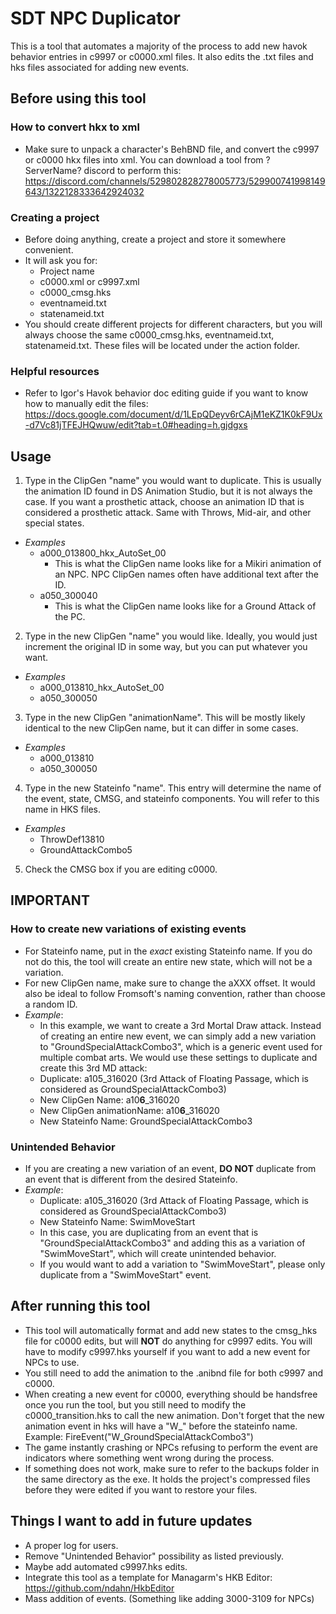 # SDT NPC Duplicator
This is a tool that automates a majority of the process to add new havok behavior entries in c9997 or c0000.xml files. It also edits the .txt files and hks files associated for adding new events.

## Before using this tool
### How to convert hkx to xml
- Make sure to unpack a character's BehBND file, and convert the c9997 or c0000 hkx files into xml. You can download a tool from ?ServerName? discord to perform this: https://discord.com/channels/529802828278005773/529900741998149643/1322128333642924032
### Creating a project
- Before doing anything, create a project and store it somewhere convenient. 
- It will ask you for:
  - Project name
  - c0000.xml or c9997.xml
  - c0000_cmsg.hks
  - eventnameid.txt
  - statenameid.txt
- You should create different projects for different characters, but you will always choose the same c0000_cmsg.hks, eventnameid.txt, statenameid.txt. These files will be located under the action folder.
### Helpful resources
- Refer to Igor's Havok behavior doc editing guide if you want to know how to manually edit the files: https://docs.google.com/document/d/1LEpQDeyv6rCAjM1eKZ1K0kF9Ux-d7Vc81jTFEJHQwuw/edit?tab=t.0#heading=h.gjdgxs

## Usage
1. Type in the ClipGen "name" you would want to duplicate. This is usually the animation ID found in DS Animation Studio, but it is not always the case. If you want a prosthetic attack, choose an animation ID that is considered a prosthetic attack. Same with Throws, Mid-air, and other special states. 
- *Examples*
  - a000_013800_hkx_AutoSet_00
    - This is what the ClipGen name looks like for a Mikiri animation of an NPC. NPC ClipGen names often have additional text after the ID.
  - a050_300040
    - This is what the ClipGen name looks like for a Ground Attack of the PC. 
2. Type in the new ClipGen "name" you would like. Ideally, you would just increment the original ID in some way, but you can put whatever you want. 
- *Examples*
  - a000_013810_hkx_AutoSet_00
  - a050_300050
3. Type in the new ClipGen "animationName". This will be mostly likely identical to the new ClipGen name, but it can differ in some cases.
- *Examples*
  - a000_013810
  - a050_300050
4. Type in the new Stateinfo "name". This entry will determine the name of the event, state, CMSG, and stateinfo components. You will refer to this name in HKS files.
- *Examples*
  - ThrowDef13810
  - GroundAttackCombo5
5. Check the CMSG box if you are editing c0000.

## IMPORTANT 
### How to create new variations of existing events
- For Stateinfo name, put in the *exact* existing Stateinfo name. If you do not do this, the tool will create an entire new state, which will not be a variation.
- For new ClipGen name, make sure to change the aXXX offset. It would also be ideal to follow Fromsoft's naming convention, rather than choose a random ID.
- *Example*:
  - In this example, we want to create a 3rd Mortal Draw attack. Instead of creating an entire new event, we can simply add a new variation to "GroundSpecialAttackCombo3", which is a generic event used for multiple combat arts. We would use these settings to duplicate and create this 3rd MD attack:
  - Duplicate: a105_316020 (3rd Attack of Floating Passage, which is considered as GroundSpecialAttackCombo3)
  - New ClipGen Name: a10**6**_316020
  - New ClipGen animationName: a10**6**_316020
  - New Stateinfo Name: GroundSpecialAttackCombo3

### Unintended Behavior
- If you are creating a new variation of an event, **DO NOT** duplicate from an event that is different from the desired Stateinfo. 
- *Example*:
  - Duplicate: a105_316020 (3rd Attack of Floating Passage, which is considered as GroundSpecialAttackCombo3)
  - New Stateinfo Name: SwimMoveStart
  - In this case, you are duplicating from an event that is "GroundSpecialAttackCombo3" and adding this as a variation of "SwimMoveStart", which will create unintended behavior. 
  - If you would want to add a variation to "SwimMoveStart", please only duplicate from a "SwimMoveStart" event.

## After running this tool
- This tool will automatically format and add new states to the cmsg_hks file for c0000 edits, but will **NOT** do anything for c9997 edits. You will have to modify c9997.hks yourself if you want to add a new event for NPCs to use.
- You still need to add the animation to the .anibnd file for both c9997 and c0000.
- When creating a new event for c0000, everything should be handsfree once you run the tool, but you still need to modify the c0000_transition.hks to call the new animation. Don't forget that the new animation event in hks will have a "W_" before the stateinfo name. Example: FireEvent("W_GroundSpecialAttackCombo3")
- The game instantly crashing or NPCs refusing to perform the event are indicators where something went wrong during the process.
- If something does not work, make sure to refer to the backups folder in the same directory as the exe. It holds the project's compressed files before they were edited if you want to restore your files.

## Things I want to add in future updates
- A proper log for users.
- Remove "Unintended Behavior" possibility as listed previously.
- Maybe add automated c9997.hks edits.
- Integrate this tool as a template for Managarm's HKB Editor: https://github.com/ndahn/HkbEditor
- Mass addition of events. (Something like adding 3000-3109 for NPCs)